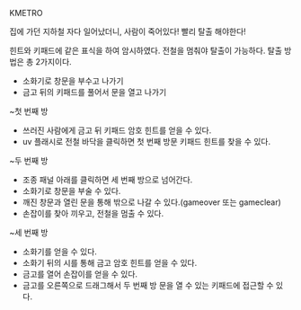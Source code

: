 KMETRO

집에 가던 지하철 자다 일어났더니, 사람이 죽어있다!
빨리 탈출 해야한다!

힌트와 키패드에 같은 표식을 하여 암시하였다.
전철을 멈춰야 탈출이 가능하다.
탈출 방법은 총 2가지이다.
  - 소화기로 창문을 부수고 나가기
  - 금고 뒤의 키패드를 풀어서 문을 열고 나가기
  
~첫 번째 방
  - 쓰러진 사람에게 금고 뒤 키패드 암호 힌트를 얻을 수 있다.
  - uv 플래시로 전철 바닥을 클릭하면 첫 번째 방문 키패드 힌트를 찾을 수 있다.

~두 번째 방
  - 조종 패널 아래를 클릭하면 세 번째 방으로 넘어간다.
  - 소화기로 창문을 부술 수 있다.
  - 깨진 창문과 열린 문을 통해 밖으로 나갈 수 있다.(gameover 또는 gameclear)
  - 손잡이를 찾아 끼우고, 전철을 멈출 수 있다.
  
~세 번째 방
  - 소화기를 얻을 수 있다.
  - 소화기 뒤의 시를 통해 금고 암호 힌트를 얻을 수 있다.
  - 금고를 열어 손잡이를 얻을 수 있다.
  - 금고를 오른쪽으로 드래그해서 두 번째 방 문을 열 수 있는 키패드에 접근할 수 있다.
